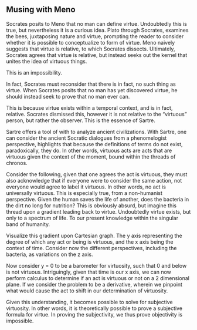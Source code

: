## Musing with Meno

Socrates posits to Meno that no man can define virtue. Undoubtedly this is true, but nevertheless it is a curious idea. Plato through Socrates, examines the bees, juxtaposing nature and virtue, prompting the reader to consider whether it is possible to conceptualize to form of virtue. Meno naively suggests that virtue is relative, to which Socrates dissects. Ultimately, Socrates agrees that virtue is relative, but instead seeks out the kernel that unites the idea of virtuous things.

This is an impossibility. 

In fact, Socrates must reconsider that there  is in fact, no such thing as virtue. When Socrates posits that no man has yet discovered virtue, he should instead seek to prove that no man ever can.

This is because virtue exists within a temporal context, and is in fact, relative. Socrates dismissed this, however it is not relative to the “virtuous” person, but rather the observer. This is the essence of Sartre.

Sartre offers a tool of with to analyze ancient civilizations. With Sartre, one can consider the ancient Socratic dialogues from a phenomelogist perspective, highlights that because the definitions of terms do not exist, paradoxically, they do. In other words, virtuous acts are acts that are virtuous given the context of the moment, bound within the threads of chronos. 

Consider the following, given that one agrees the act is virtuous, they must also acknowledge that if everyone were to consider the same action, not everyone would agree to label it virtuous. In other words, no act is universally virtuous. This is especially true, from a non-humanist perspective. Given the human saves the life of another, does the bacteria in the dirt no long for nutrition? This is obviously absurd, but imagine this thread upon a gradient leading back to virtue. Undoubtedly virtue exists, but only to a spectrum of life. To our present knowledge within the singular band of humanity. 

Visualize this gradient upon Cartesian graph. The y axis representing the degree of which any act or being is virtuous, and the x axis being the context of time. Consider now the different perspectives, including the bacteria, as variations on the z axis.

Now consider y = 0 to be a barometer for virtuosity, such that 0 and below is not virtuous. Intriguingly, given that time is our x axis, we can now perform calculus to determine if an act is virtuous or not on a 2 dimensional plane. If we consider the problem to be a derivative, wherein we pinpoint what would cause the act to shift in  our determination of virtuosity. 

Given this understanding, it becomes possible to solve for subjective virtuosity. In other words, it is theoretically possible to prove a subjective formula for virtue. In proving the subjectivity, we thus prove objectivity is impossible.
